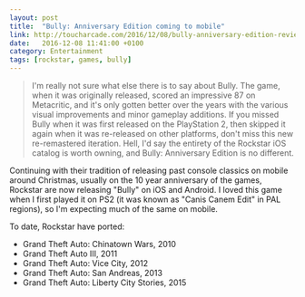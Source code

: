 ```yaml
---
layout: post
title:  "Bully: Anniversary Edition coming to mobile"
link: http://toucharcade.com/2016/12/08/bully-anniversary-edition-review/
date:   2016-12-08 11:41:00 +0100
category: Entertainment
tags: [rockstar, games, bully]
---
```


>I'm really not sure what else there is to say about Bully. The game, when it was originally released, scored an impressive 87 on Metacritic, and it's only gotten better over the years with the various visual improvements and minor gameplay additions. If you missed Bully when it was first released on the PlayStation 2, then skipped it again when it was re-released on other platforms, don't miss this new re-remastered iteration. Hell, I'd say the entirety of the Rockstar iOS catalog is worth owning, and Bully: Anniversary Edition is no different.

Continuing with their tradition of releasing past console classics on mobile around Christmas, usually on the 10 year anniversary of the games, Rockstar are now releasing "Bully" on iOS and Android. I loved this game when I first played it on PS2 (it was known as "Canis Canem Edit" in PAL regions), so I'm expecting much of the same on mobile. 

To date, Rockstar have ported:

* Grand Theft Auto: Chinatown Wars, 2010
* Grand Theft Auto III, 2011
* Grand Theft Auto: Vice City, 2012
* Grand Theft Auto: San Andreas, 2013
* Grand Theft Auto: Liberty City Stories, 2015
